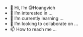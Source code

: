- 👋 Hi, I’m @Hoangvich
- 👀 I’m interested in ...
- 🌱 I’m currently learning ...
- 💞️ I’m looking to collaborate on ...
- 📫 How to reach me ...

<!---
Hoangvich/Hoangvich is a ✨ special ✨ repository because its `README.md` (this file) appears on your GitHub profile.
You can click the Preview link to take a look at your changes.
--->
